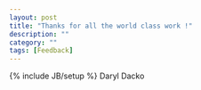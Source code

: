 ```yaml
---
layout: post
title: "Thanks for all the world class work !"
description: ""
category: ""
tags: [Feedback]
---
```

{% include JB/setup %}
Daryl Dacko
